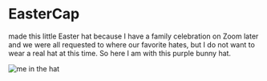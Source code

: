 # EasterCap
made this little Easter hat because I have a family celebration on Zoom later and we were all requested to where our favorite hates, but I do not want to wear a real hat at this time. So here I am with this purple bunny hat.

![me in the hat]('./preview_filter.png')
